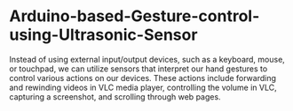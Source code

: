 # Arduino-based-Gesture-control-using-Ultrasonic-Sensor
Instead of using external input/output devices, such as a keyboard, mouse, or touchpad, we can utilize sensors that interpret our hand gestures to control various actions on our devices. These actions include forwarding and rewinding videos in VLC media player, controlling the volume in VLC, capturing a screenshot, and scrolling through web pages.
